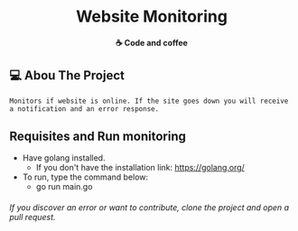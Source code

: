 <h1 align="center"> Website Monitoring </h1>

<h4 align="center">
  ☕ Code and coffee
</h4>

## 💻 Abou The Project
`Monitors if website is online. If the site goes down you will receive a notification and an error response.`

## Requisites and Run monitoring
 -  Have golang installed.
    - If you don't have the installation link: https://golang.org/
- To run, type the command below:
    - go run main.go
    
###### If you discover an error or want to contribute, clone the project and open a pull request.



